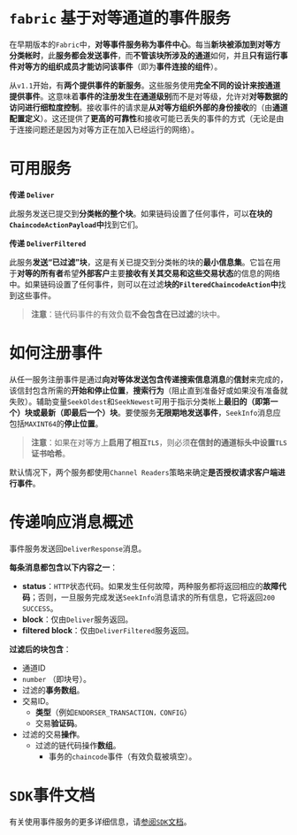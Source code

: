 # `fabric` 基于对等通道的事件服务

在早期版本的`Fabric`中，**对等事件服务称为事件中心**。每当**新块被添加到对等方分类帐时**，此**服务都会发送事件**，而**不管该块所涉及的通道**如何，并且**只有运行事件对等方的组织成员才能访问该事件**（即为**事件连接的组件**）。

从`v1.1`开始，有**两个提供事件的新服务**。这些服务使用**完全不同的设计来按通道提供事件**。这意味着**事件的注册发生在通道级别**而不是对等级，允许对**对等数据的访问进行细粒度控制**。接收事件的请求是**从对等方组织外部的身份接收**的（由**通道配置定义**）。这还提供了**更高的可靠性**和接收可能已丢失的事件的方式（无论是由于连接问题还是因为对等方正在加入已经运行的网络）。

# 可用服务

**传递 `Deliver`**

此服务发送已提交到**分类帐的整个块**。如果链码设置了任何事件，可以**在块的`ChaincodeActionPayload`中**找到它们。

**传递 `DeliverFiltered`**

此服务**发送“已过滤”块**，这是有关已提交到分类帐的块的**最小信息集**。它旨在用于**对等的所有者**希望**外部客户**主要**接收有关其交易和这些交易状态**的信息的网络中。如果链码设置了任何事件，则可以在过滤**块的`FilteredChaincodeAction`中**找到这些事件。

> **注意**：链代码事件的有效负载**不会包含在已过滤**的块中。

# 如何注册事件

从任一服务注册事件是通过**向对等体发送包含传递搜索信息消息**的**信封**来完成的，该信封包含所需的**开始和停止位置**，**搜索行为**（阻止直到准备好或如果没有准备就失败）。辅助变量`SeekOldest`和`SeekNewest`可用于指示分类帐上**最旧的（即第一个）块或最新（即最后一个）块**。要使服务**无限期地发送事件**，`SeekInfo`消息应包括`MAXINT64`的**停止位置**。

> **注意**：如果在对等方上**启用了相互`TLS`**，则必须**在信封的通道标头中设置`TLS`证书哈希**。

默认情况下，两个服务都使用`Channel Readers`策略来确定**是否授权请求客户端进行事件**。

# 传递响应消息概述

事件服务发送回`DeliverResponse`消息。

**每条消息都包含以下内容之一**：

+ **status**：`HTTP`状态代码。如果发生任何故障，两种服务都将返回相应的**故障代码**；否则，一旦服务完成发送`SeekInfo`消息请求的所有信息，它将返回`200 SUCCESS`。
+ **block**：仅由`Deliver`服务返回。
+ **filtered block**：仅由`DeliverFiltered`服务返回。

**过滤后的块包含**：

+ 通道ID
+ `number` （即块号）。
+ 过滤的**事务数组**。
+ 交易ID。
  + **类型**（例如`ENDORSER_TRANSACTION，CONFIG`）
  + 交易**验证码**。
+ 过滤的交易**操作**。
  + 过滤的链代码操作**数组**。
    + 事务的`chaincode`事件（有效负载被填空）。

# `SDK`事件文档

有关使用事件服务的更多详细信息，请[参阅`SDK`文档](https://fabric-sdk-node.github.io/tutorial-channel-events.html)。



